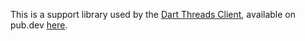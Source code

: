 This is a support library used by the [Dart Threads Client](https://github.com/textileio/dart-threads-client/), available on pub.dev [here](https://pub.dev/packages/threads_client).